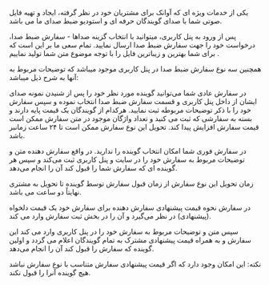 <p>یکی از خدمات ویژه ای که آوانک برای مشتریان خود در نظر گرفته، ایجاد و تهیه فایل صوتی شما با صدای گویندگان حرفه ای و استودیو ضبط صدای ما می باشد.</p><p>پس از ورود به پنل کاربری، میتوانید با انتخاب گزینه صداها - سفارش ضبط صدا، درخواست خود را جهت سفارش ضبط صدا ارسال نمایید. تمام سعی ما بر این است که برای شما بهترین و زیباترین فایل را با توجه موضوع متن شما تولید نماییم .</p><p>همچنین سه نوع سفارش ضبط صدا در پنل کاربری موجود میباشد که توضیحات مربوط به آنها به شرح ذیل میباشد:</p><p>در سفارش عادی شما می‌توانید گوینده مورد نظر خود را پس از شنیدن نمونه صدای ایشان از داخل پنل کاربری و قسمت سفارش ضبط صدا انتخاب نموده و سپس سفارش خود را با ذکر توضیحات مربوطه ثبت نمایید. هرکدام از گویندگان یک قیمت پایه دارند و بسته به سفارشی که ثبت می کنید و تعداد واژگان موجود در متن سفارش ممکن است قیمت سفارش افزایش پیدا کند. تحویل این نوع سفارش ممکن است تا ۲۴ ساعت زمانبر باشد.</p><p>در سفارش فوری شما امکان انتخاب گوینده را ندارید. در واقع سفارش دهنده متن و توضیحات مربوط به سفارش خود را در سایت و پنل کاربری ثبت می‌کند و سپس هر گوینده ای که سفارش شما را قبول کند آن را انجام می‌دهد.</p><p>زمان تحویل این نوع سفارش از زمان قبول سفارش توسط گوینده تا تحویل به مشتری نهایتاً دو ساعت می باشد.</p><p>در سفارش نحوه قیمت پیشنهادی سفارش دهنده برای سفارش خود یک قیمت دلخواه (پیشنهادی) در نظر می‌گیرد و آن را در بخش ثبت سفارش وارد می کند.</p><p>سپس متن و توضیحات مربوط به سفارش خود را در پنل کاربری وارد می کند این سفارش و به همراه قیمت پیشنهادی مشترک به تمام گویندگان اعلام می گردد و اولین گوینده که سفارش را قبول کند آن را انجام می‌دهد.</p><p>نکته: این امکان وجود دارد که اگر قیمت پیشنهادی سفارش متناسب با نوع سفارش نباشد هیچ گوینده آنرا را قبول نکند.</p>